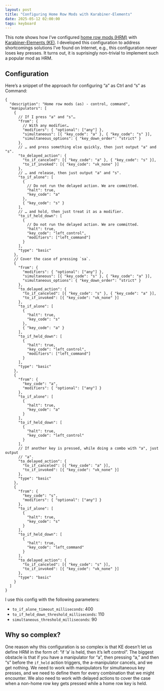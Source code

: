 ```yaml
---
layout: post
title: "Configuring Home Row Mods with Karabiner-Elements"
date: 2025-05-12 02:00:00
tags: keyboard
---
```


This note shows how I’ve configured
[home row mods (HRM)](https://precondition.github.io/home-row-mods) with
[Karabiner-Elements (KE)](https://karabiner-elements.pqrs.org/).
I developed this configuration to address shortcomings solutions I’ve found
on Internet, e.g., this configuration never loses key presses.
It turns out, it is suprisingly non-trivial to implement such a popular mod
as HRM.

## Configuration

Here’s a snippet of the approach for configuring “a” as
Ctrl and “s” as Command:

```json5
{
  "description": "Home row mods (as) - control, command",
  "manipulators": [
    {
      // If I press "a" and "s"…
      "from": {
        // With any modifier…
        "modifiers": { "optional": ["any"] },
        "simultaneous": [{ "key_code": "a" }, { "key_code": "s" }],
        "simultaneous_options": { "key_down_order": "strict" }
      },
      // … and press something else quickly, then just output "a" and "s".
      "to_delayed_action": {
        "to_if_canceled": [{ "key_code": "a" }, { "key_code": "s" }],
        "to_if_invoked": [{ "key_code": "vk_none" }]
      },
      // … and release, then just output "a" and "s".
      "to_if_alone": [
        {
          // Do not run the delayed action. We are committed.
          "halt": true,
          "key_code": "a"
        },
        { "key_code": "s" }
      ],
      // … and hold, then just treat it as a modifier.
      "to_if_held_down": [
        {
          // Do not run the delayed action. We are committed.
          "halt": true,
          "key_code": "left_control",
          "modifiers": ["left_command"]
        }
      ],
      "type": "basic"
    },
    // Cover the case of pressing `sa`.
    {
      "from": {
        "modifiers": { "optional": ["any"] },
        "simultaneous": [{ "key_code": "s" }, { "key_code": "a" }],
        "simultaneous_options": { "key_down_order": "strict" }
      },
      "to_delayed_action": {
        "to_if_canceled": [{ "key_code": "s" }, { "key_code": "a" }],
        "to_if_invoked": [{ "key_code": "vk_none" }]
      },
      "to_if_alone": [
        {
          "halt": true,
          "key_code": "s"
        },
        { "key_code": "a" }
      ],
      "to_if_held_down": [
        {
          "halt": true,
          "key_code": "left_control",
          "modifiers": ["left_command"]
        }
      ],
      "type": "basic"
    },
    {
      "from": {
        "key_code": "a",
        "modifiers": { "optional": ["any"] }
      },
      "to_if_alone": [
        {
          "halt": true,
          "key_code": "a"
        }
      ],
      "to_if_held_down": [
        {
          "halt": true,
          "key_code": "left_control"
        }
      ],
      // If another key is pressed, while doing a combo with "a", just output
      // "a".
      "to_delayed_action": {
        "to_if_canceled": [{ "key_code": "a" }],
        "to_if_invoked": [{ "key_code": "vk_none" }]
      },
      "type": "basic"
    },
    {
      "from": {
        "key_code": "s",
        "modifiers": { "optional": ["any"] }
      },
      "to_if_alone": [
        {
          "halt": true,
          "key_code": "s"
        }
      ],
      "to_if_held_down": [
        {
          "halt": true,
          "key_code": "left_command"
        }
      ],
      "to_delayed_action": {
        "to_if_canceled": [{ "key_code": "s" }],
        "to_if_invoked": [{ "key_code": "vk_none" }]
      },
      "type": "basic"
    }
  ]
}
```

I use this config with the following parameters:

- `to_if_alone_timeout_milliseconds`: 400
- `to_if_held_down_threshold_milliseconds`: 110
- `simultaneous_threshold_milliseconds`: 90

## Why so complex?

One reason why this configuration is so complex is that KE doesn’t let us define
HRM in the form of: “if ‘a’ is held, then it’s left control”.
The biggest obstacle is that if you have a manipulator for “a”, then
pressing “a,” and then “s” before the `if_held` action triggers, the
a-manipulator cancels, and we get nothing.
We need to work with manipulators for simultaneous key presses, and we need to
define them for every combination that we might encounter.
We also need to work with delayed actions to cover the case when a non-home row
key gets pressed while a home row key is held.
